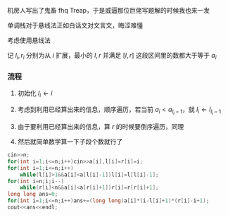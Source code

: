 机房人写出了鬼畜 $\text{fhq Treap}$，于是威逼那位巨佬写题解的时候我也来一发

单调栈对于悬线法正如白话文对文言文，晦涩难懂

考虑使用悬线法

记 $l_i,r_i$ 分别为从 $i$ 扩展，最小的 $l,r$ 并满足 $[l,r]$ 这段区间里的数都大于等于 $a_i$ 

### 流程
1. 初始化 $l_i←i$

2. 考虑到利用已经算出来的信息，顺序遍历，若当前 $a_i<a_{l_i-1}$，就 $l_i←l_{l_i-1}$

3. 由于要利用已经算出来的信息，算 $r$ 的时候要倒序遍历，同理

4. 然后就简单数学算一下子段个数就行了

```cpp
cin>>n;
for(int i=1;i<=n;i++)cin>>a[i],l[i]=r[i]=i;
for(int i=1;i<=n;i++)
	while(l[i]>1&&a[i]<a[l[i]-1])l[i]=l[l[i]-1];
for(int i=n;i;i--)
	while(r[i]<n&&a[i]<a[r[i]+1])r[i]=r[r[i]+1];
long long ans=0;
for(int i=1;i<=n;i++)ans+=(long long)a[i]*(i-l[i]+1)*(r[i]-i+1);
cout<<ans<<endl;
```
